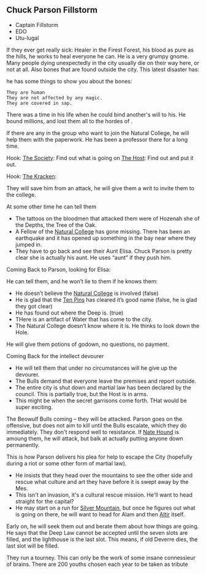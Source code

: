 ## Chuck Parson Fillstorm
+ Captain Fillstorm
+ EDO
+ Utu-lugal

If they ever get really sick: Healer in the Firest Forest, his blood as pure as the hills, he works to heal everyone he can. He is a very grumpy gnome. Many people dying unexpectedly in the city usually die on their way here, or not at all. Also bones that are found outside the city. This latest disaster has:

he has some things to show you about the bones:
    
    They are human
    They are not affected by any magic.
    They are covered in sap.

There was a time in his life when he could bind another's will to his. He bound millions, and lost them all to the hordes of .

If there are any in the group who want to join the Natural College, he will help them with the paperwork. He has been a professor there for a long time.

Hook: [The Society](/f/the_stigian_society): Find out what is going on
[The Host](/f/the_host): Find out and put it out.

Hook: [The Kracken](/p/fallstaff): 

They will save him from an attack, he will give them a writ to invite them to the college. 

At some other time he can tell them
 * The tattoos on the bloodmen that attacked them were of Hozenah she of the Depths, the Tree of the Oak.
 * A Fellow of the [Natural College](/f/natural_college) has gone missing. There has been an earthquake and it has opened up something in the bay near where they jumped in. 
 * They have to go back and see their Aunt Elisa. Chuck Parson is pretty clear she is actually his aunt. He uses “aunt” if they push him.

Coming Back to Parson, looking for Elisa:

He can tell them, and he won’t lie to them if he knows them:
 * He doesn’t believe the [Natural College](/f/natural_college) is involved (false)
 * He is glad that the [Ten Pins](/l/ten_pins) has cleared it’s good name (false, he is glad they got clear)
 * He has found out where the Deep is. (true)
 * THere is an artifact of Water that has come to the city.
 * The Natural College doesn’t know where it is. He thinks to look down the Hole. 

He will give them potions of godown, no questions, no payment.

Coming Back for the intellect devourer
 * He will tell them that under no circumstances will he give up the devourer. 
 * The Bulls demand that everyone leave the premises and report outside. 
 * The entire city is shut down and martial law has been declared by the council. This is partially true, but the Host is in arms. 
 * This might be when the secret garrisons come forth. THat would be super exciting.

The Beowulf Bulls coming – they will be attacked. Parson goes on the offensive, but does not aim to kill until the Bulls escalate, which they do immediately. They don't respond well to resistance. If [Nate Hound](/p/nate) is amoung them, he will attack, but balk at actually putting anyone down permanently.

This is how Parson delivers his plea for help to escape the City (hopefully during a riot or some other form of martial law).
 * He insists that they head over the mountains to see the other side and rescue what culture and art they have before it is swept away by the Mes. 
 * This isn't an invasion, it's a cultural rescue mission. He'll want to head straight for the capital?
 * He may start on a run for [Silver Mountain](/l/the_silver_mountain), but once he figures out what is going on there, he will want to head for Alam and then [Altir](/f/the_empire) itself.

 Early on, he will seek them out and berate them about how things are going. He says that the Deep Law cannot be accepted until the seven slots are filled, and the lighthouse is the last slot. This means, if old Deverre dies, the last slot will be filled.

 They run a tourney. This can only be the work of some insane connessieur of brains. There are 200 youths chosen each year to be taken as tribute 